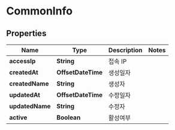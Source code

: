 

# CommonInfo


## Properties

Name | Type | Description | Notes
------------ | ------------- | ------------- | -------------
**accessIp** | **String** | 접속 IP | 
**createdAt** | **OffsetDateTime** | 생성일자 | 
**createdName** | **String** | 생성자 | 
**updatedAt** | **OffsetDateTime** | 수정일자 | 
**updatedName** | **String** | 수정자 | 
**active** | **Boolean** | 활성여부 | 



